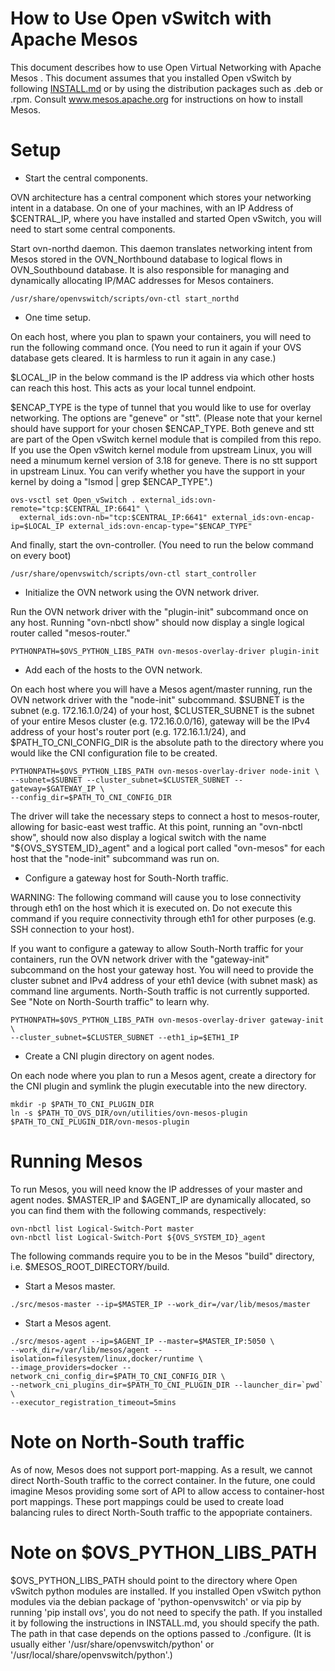 How to Use Open vSwitch with Apache Mesos
=========================================

This document describes how to use Open Virtual Networking with Apache Mesos .
This document assumes that you installed Open vSwitch by following [INSTALL.md]
or by using the distribution packages such as .deb or .rpm.  Consult
www.mesos.apache.org for instructions on how to install Mesos.


Setup
=====

* Start the central components.

OVN architecture has a central component which stores your networking intent
in a database.  On one of your machines, with an IP Address of $CENTRAL_IP,
where you have installed and started Open vSwitch, you will need to start some
central components.

Start ovn-northd daemon.  This daemon translates networking intent from Mesos
stored in the OVN_Northbound database to logical flows in OVN_Southbound
database.  It is also responsible for managing and dynamically allocating
IP/MAC addresses for Mesos containers.

```
/usr/share/openvswitch/scripts/ovn-ctl start_northd
```

* One time setup.

On each host, where you plan to spawn your containers, you will need to
run the following command once.  (You need to run it again if your OVS database
gets cleared.  It is harmless to run it again in any case.)

$LOCAL_IP in the below command is the IP address via which other hosts
can reach this host.  This acts as your local tunnel endpoint.

$ENCAP_TYPE is the type of tunnel that you would like to use for overlay
networking.  The options are "geneve" or "stt".  (Please note that your
kernel should have support for your chosen $ENCAP_TYPE.  Both geneve
and stt are part of the Open vSwitch kernel module that is compiled from this
repo.  If you use the Open vSwitch kernel module from upstream Linux,
you will need a minumum kernel version of 3.18 for geneve.  There is no stt
support in upstream Linux.  You can verify whether you have the support in your
kernel by doing a "lsmod | grep $ENCAP_TYPE".)

```
ovs-vsctl set Open_vSwitch . external_ids:ovn-remote="tcp:$CENTRAL_IP:6641" \
  external_ids:ovn-nb="tcp:$CENTRAL_IP:6641" external_ids:ovn-encap-ip=$LOCAL_IP external_ids:ovn-encap-type="$ENCAP_TYPE"
```

And finally, start the ovn-controller.  (You need to run the below command
on every boot)

```
/usr/share/openvswitch/scripts/ovn-ctl start_controller
```

* Initialize the OVN network using the OVN network driver.

Run the OVN network driver with the "plugin-init" subcommand once on any host.
Running "ovn-nbctl show" should now display a single logical router called
"mesos-router."

```
PYTHONPATH=$OVS_PYTHON_LIBS_PATH ovn-mesos-overlay-driver plugin-init
```

* Add each of the hosts to the OVN network.

On each host where you will have a Mesos agent/master running, run the
OVN network driver with the "node-init" subcommand. $SUBNET is the subnet
(e.g. 172.16.1.0/24) of your host, $CLUSTER_SUBNET is the subnet of your entire
Mesos cluster (e.g. 172.16.0.0/16), gateway will be the IPv4 address of your
host's router port (e.g. 172.16.1.1/24), and $PATH_TO_CNI_CONFIG_DIR is the
absolute path to the directory where you would like the CNI configuration file
to be created.

```
PYTHONPATH=$OVS_PYTHON_LIBS_PATH ovn-mesos-overlay-driver node-init \
--subnet=$SUBNET --cluster_subnet=$CLUSTER_SUBNET --gateway=$GATEWAY_IP \
--config_dir=$PATH_TO_CNI_CONFIG_DIR
```

The driver will take the necessary steps to connect a host to mesos-router,
allowing for basic-east west traffic.  At this point, running an
"ovn-nbctl show", should now also display a logical switch with the name
"${OVS_SYSTEM_ID}_agent" and a logical port called "ovn-mesos" for each host
that the "node-init" subcommand was run on.

* Configure a gateway host for South-North traffic.

WARNING: The following command will cause you to lose connectivity through
eth1 on the host which it is executed on.  Do not execute this command if
you require connectivity through eth1 for other purposes (e.g. SSH connection
to your host).

If you want to configure a gateway to allow South-North traffic for your
containers, run the OVN network driver with the "gateway-init" subcommand on
the host your gateway host.  You will need to provide the cluster subnet and
IPv4 address of your eth1 device (with subnet mask) as command line arguments.
North-South traffic is not currently supported.  See "Note on North-Sourth
traffic" to learn why.

```
PYTHONPATH=$OVS_PYTHON_LIBS_PATH ovn-mesos-overlay-driver gateway-init \
--cluster_subnet=$CLUSTER_SUBNET --eth1_ip=$ETH1_IP
```

* Create a CNI plugin directory on agent nodes.

On each node where you plan to run a Mesos agent, create a directory for the
CNI plugin and symlink the plugin executable into the new directory.

```
mkdir -p $PATH_TO_CNI_PLUGIN_DIR
ln -s $PATH_TO_OVS_DIR/ovn/utilities/ovn-mesos-plugin $PATH_TO_CNI_PLUGIN_DIR/ovn-mesos-plugin
```

Running Mesos
=============

To run Mesos, you will need know the IP addresses of your master and agent
nodes.  $MASTER_IP and $AGENT_IP are dynamically allocated, so you can find
them with the following commands, respectively:

```
ovn-nbctl list Logical-Switch-Port master
ovn-nbctl list Logical-Switch-Port ${OVS_SYSTEM_ID}_agent
```

The following commands require you to be in the Mesos "build" directory, i.e.
$MESOS_ROOT_DIRECTORY/build.

* Start a Mesos master.

```
./src/mesos-master --ip=$MASTER_IP --work_dir=/var/lib/mesos/master
```

* Start a Mesos agent.

```
./src/mesos-agent --ip=$AGENT_IP --master=$MASTER_IP:5050 \
--work_dir=/var/lib/mesos/agent --isolation=filesystem/linux,docker/runtime \
--image_providers=docker --network_cni_config_dir=$PATH_TO_CNI_CONFIG_DIR \
--network_cni_plugins_dir=$PATH_TO_CNI_PLUGIN_DIR --launcher_dir=`pwd` \
--executor_registration_timeout=5mins
```

Note on North-South traffic
===========================

As of now, Mesos does not support port-mapping.  As a result, we cannot direct
North-South traffic to the correct container.  In the future, one could imagine
Mesos providing some sort of API to allow access to container-host port
mappings.  These port mappings could be used to create load balancing rules to
direct North-South traffic to the appopriate containers.

Note on $OVS_PYTHON_LIBS_PATH
=============================

$OVS_PYTHON_LIBS_PATH should point to the directory where Open vSwitch
python modules are installed.  If you installed Open vSwitch python
modules via the debian package of 'python-openvswitch' or via pip by
running 'pip install ovs', you do not need to specify the path.
If you installed it by following the instructions in INSTALL.md, you
should specify the path.  The path in that case depends on the options passed
to ./configure.  (It is usually either '/usr/share/openvswitch/python' or
'/usr/local/share/openvswitch/python'.)

[INSTALL.md]: INSTALL.md
[openvswitch-switch.README.Debian]: debian/openvswitch-switch.README.Debian
[README.RHEL]: rhel/README.RHEL
